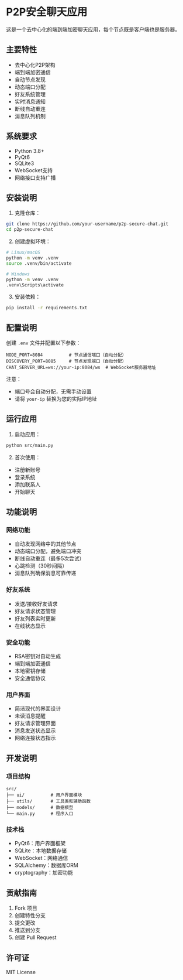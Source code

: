 # P2P安全聊天应用

这是一个去中心化的端到端加密聊天应用，每个节点既是客户端也是服务器。

## 主要特性

- 去中心化P2P架构
- 端到端加密通信
- 自动节点发现
- 动态端口分配
- 好友系统管理
- 实时消息通知
- 断线自动重连
- 消息队列机制

## 系统要求

- Python 3.8+
- PyQt6
- SQLite3
- WebSocket支持
- 网络接口支持广播

## 安装说明

1. 克隆仓库：

```bash
git clone https://github.com/your-username/p2p-secure-chat.git
cd p2p-secure-chat
```

2. 创建虚拟环境：

```bash
# Linux/macOS
python -m venv .venv
source .venv/bin/activate

# Windows
python -m venv .venv
.venv\Scripts\activate
```

3. 安装依赖：

```bash
pip install -r requirements.txt
```

## 配置说明

创建 `.env` 文件并配置以下参数：

```
NODE_PORT=8084          # 节点通信端口（自动分配）
DISCOVERY_PORT=8085     # 节点发现端口（自动分配）
CHAT_SERVER_URL=ws://your-ip:8084/ws  # WebSocket服务器地址
```

注意：

- 端口号会自动分配，无需手动设置
- 请将 `your-ip` 替换为您的实际IP地址

## 运行应用

1. 启动应用：

```bash
python src/main.py
```

2. 首次使用：

- 注册新账号
- 登录系统
- 添加联系人
- 开始聊天

## 功能说明

### 网络功能

- 自动发现网络中的其他节点
- 动态端口分配，避免端口冲突
- 断线自动重连（最多5次尝试）
- 心跳检测（30秒间隔）
- 消息队列确保消息可靠传递

### 好友系统

- 发送/接收好友请求
- 好友请求状态管理
- 好友列表实时更新
- 在线状态显示

### 安全功能

- RSA密钥对自动生成
- 端到端加密通信
- 本地密钥存储
- 安全通信协议

### 用户界面

- 简洁现代的界面设计
- 未读消息提醒
- 好友请求管理界面
- 消息发送状态显示
- 网络连接状态指示

## 开发说明

### 项目结构

```
src/
├── ui/          # 用户界面模块
├── utils/       # 工具类和辅助函数
├── models/      # 数据模型
└── main.py      # 程序入口
```

### 技术栈

- PyQt6：用户界面框架
- SQLite：本地数据存储
- WebSocket：网络通信
- SQLAlchemy：数据库ORM
- cryptography：加密功能

## 贡献指南

1. Fork 项目
2. 创建特性分支
3. 提交更改
4. 推送到分支
5. 创建 Pull Request

## 许可证

MIT License
